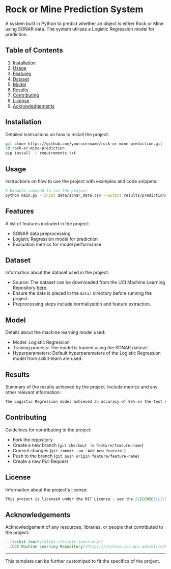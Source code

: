 
# Rock or Mine Prediction System

A system built in Python to predict whether an object is either Rock or Mine using SONAR data. The system utilizes a Logistic Regression model for prediction.

## Table of Contents

1. [Installation](#installation)
2. [Usage](#usage)
3. [Features](#features)
4. [Dataset](#dataset)
5. [Model](#model)
6. [Results](#results)
7. [Contributing](#contributing)
8. [License](#license)
9. [Acknowledgements](#acknowledgements)

## Installation

Detailed instructions on how to install the project:

```bash
git clone https://github.com/yourusername/rock-or-mine-prediction.git
cd rock-or-mine-prediction
pip install -r requirements.txt
```

## Usage

Instructions on how to use the project with examples and code snippets:

```bash
# Example command to run the project
python main.py --input data/sonar_data.csv --output results/predictions.csv
```

## Features

A list of features included in the project:

- SONAR data preprocessing
- Logistic Regression model for prediction
- Evaluation metrics for model performance

## Dataset

Information about the dataset used in the project:

- Source: The dataset can be downloaded from the UCI Machine Learning Repository [here](https://archive.ics.uci.edu/ml/datasets/Connectionist+Bench+(Sonar,+Mines+vs.+Rocks)).
- Ensure the data is placed in the `data/` directory before running the project.
- Preprocessing steps include normalization and feature extraction.

## Model

Details about the machine learning model used:

- Model: Logistic Regression
- Training process: The model is trained using the SONAR dataset.
- Hyperparameters: Default hyperparameters of the Logistic Regression model from scikit-learn are used.

## Results

Summary of the results achieved by the project. Include metrics and any other relevant information:

```markdown
The Logistic Regression model achieved an accuracy of 85% on the test set.
```

## Contributing

Guidelines for contributing to the project:

- Fork the repository
- Create a new branch (`git checkout -b feature/feature-name`)
- Commit changes (`git commit -am 'Add new feature'`)
- Push to the branch (`git push origin feature/feature-name`)
- Create a new Pull Request

## License

Information about the project's license:

```markdown
This project is licensed under the MIT License - see the [LICENSE](LICENSE) file for details.
```

## Acknowledgements

Acknowledgement of any resources, libraries, or people that contributed to the project:

```markdown
- [scikit-learn](https://scikit-learn.org/)
- [UCI Machine Learning Repository](https://archive.ics.uci.edu/ml/index.php)
```

---

This template can be further customized to fit the specifics of the project.
